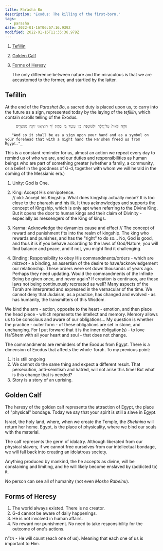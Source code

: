 ```yaml
---
title: Parasha Bo
description: "Exodus: The killing of the first-born."
tags:
  - parasha
date: 2022-01-16T06:57:16.939Z
modified: 2022-01-16T11:35:38.979Z
---
```


1. [Tefillin](#tefillin)
2. [Golden Calf](#golden-calf)
3. [Forms of Heresy](#forms-of-heresy)

   The only difference between nature and the miraculous is that we are accustomed to the former, and startled by the latter.

## Tefillin

At the end of the _Parashat Bo_, a sacred duty is placed upon us, to carry into the future as a sign, represented today by the laying of the _tefillin_, which contain scrolls telling of the Exodus.

         וְהָיָ֤ה לְאוֹת֙ עַל־יָ֣דְכָ֔ה וּלְטוֹטָפֹ֖ת בֵּ֣ין עֵינֶ֑יךָ כִּ֚י בְּחֹ֣זֶק יָ֔ד הוֹצִיאָ֥נוּ יְהֹוָ֖ה מִמִּצְרָֽיִם׃

      _"And so it shall be as a sign upon your hand and as a symbol on your forehead that with a might hand the Ha'shem freed us from Egypt."_

This is a constant reminder for us, almost an action we repeat every day to remind us of who we are, and our duties and responsibilities as human beings who are part of something greater (whether a family, a community, or a belief in the goodness of G-d, together with whom we will herald in the coming of the Messianic era.)

1. Unity: God is One.
2. King: Accept His omnipotence.  
   // old: Accept his Kingship. What does kingship actually mean? It is too close to the pharaoh and his ilk. It thus acknowledges and supports the concept of Kingship, which is only apt when referring to the Divine King. But it opens the door to human kings and their claim of Divinity - especially as messengers of the King of kings.
3. Karma: Acknowledge the dynamics cause and effect
   // The concept of reward and punishment fits into the realm of kingship. The king who rewards and punishes, and has the "right" to do so... No, God is good, and thus it is if you behave according to the laws of God/Nature, you will find balance and peace, and if not, you might find it challenging.

4. Binding: Responsibility to obey His commandments/orders - which are _mitzvot_ - a binding, an assertian of the desire to have/acknowledgement our relationship.
   These orders were set down thousands of years ago. Perhaps they need updating. Would the commandments of the Infinite Being be given once, and never again? If creation is continuos, are these laws not being continuously recreated as well? Many aspects of the Torah are interpreted and expressed in the vernacular of the time. We cannot deny that Judaism, as a practice, has changed and evolved - as has humanity, the transmitters of this Wisdom.

We bind the arm - action, opposite to the heart - emotion, and then place the head piece - which represents the intellect and memory. Memory allows us to be conscious and aware of our obligations... My question is whether the practice - outer form - of these obligations are set in stone, and unchanging. For I put forward that it is the inner obligation(s) - to love Ha'Shem with all your heart and soul - that does not change.

The commandments are reminders of the Exodus from Egypt. There is a dimension of Exodus that affects the whole Torah. To my previous point:

1. It is still ongoing
2. We cannot do the same thing and expect a different result. That persecution, anti-semitism and hatred, will not arise this time! But what is this change that is needed?
3. Story is a story of an uprising.

## Golden Calf

The heresy of the golden calf represents the attraction of Egypt, the place of "physical" bondage. Today we say that your spirit is still a slave in Egypt.

Israel, the holy land, where, when we create the Temple, the _Shekhina_ will return her home.
Egypt, is the place of physicality, where we bind our souls with the material.

The calf represents the germ of idolatry. Although liberated from our physical slavery, if we cannot free ourselves from our intellectual bondage, we will fall back into creating an idolatrous society.

Anything produced by mankind, the he accepts as divine, will be constaining and limiting, and he will likely become enslaved by (addicted to) it.

No person can see all of humanity (not even _Moshe Rabeinu_).

## Forms of Heresy

1. The world always existed. There is no creator.
2. G-d cannot be aware of daily happenings.
3. He is not involved in human affairs.
4. No reward nor punishment. No need to take responsibility for the outcome of one's actions.

מנ”ה - He will count (each one of us). Meaning that each one of us is important to Him.
